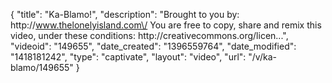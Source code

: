 {
    "title": "Ka-Blamo!",
    "description": "Brought to you by: http:\/\/www.thelonelyisland.com\/ You are free to copy, share and remix this video, under these conditions: http:\/\/creativecommons.org\/licen...",
    "videoid": "149655",
    "date_created": "1396559764",
    "date_modified": "1418181242",
    "type": "captivate",
    "layout": "video",
    "url": "\/v\/ka-blamo\/149655"
}